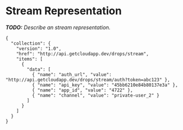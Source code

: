 # Stream Representation

_**TODO:** Describe an stream representation._

```
{
  "collection": {
    "version": "1.0",
    "href": "http://api.getcloudapp.dev/drops/stream",
    "items": [
      {
        "data": [
          { "name": "auth_url", "value": "http://api.getcloudapp.dev/drops/stream/auth?token=abc123" },
          { "name": "api_key", "value": "45bb6210e84b80137e3a" },
          { "name": "app_id", "value": "4722" },
          { "name": "channel", "value": "private-user_2" }
        ]
      }
    ]
  }
}
```

